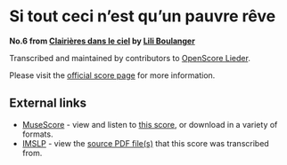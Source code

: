 
# Si tout ceci n’est qu’un pauvre rêve

__No.6 from [Clairières dans le ciel](..) by [Lili Boulanger](../..)__

Transcribed and maintained by contributors to [OpenScore Lieder].

Please visit the [official score page] for more information.

[official score page]: https://musescore.com/openscore-lieder-corpus/scores/5861752
[OpenScore Lieder]: https://musescore.com/openscore-lieder-corpus

## External links

- [MuseScore] - view and listen to [this score][MuseScore], or download in a variety of formats.
- [IMSLP] - view the [source PDF file(s)][IMSLP] that this score was transcribed from.

[MuseScore]: https://musescore.com/score/5861752
[IMSLP]: https://imslp.org/wiki/Special:ReverseLookup/25057
